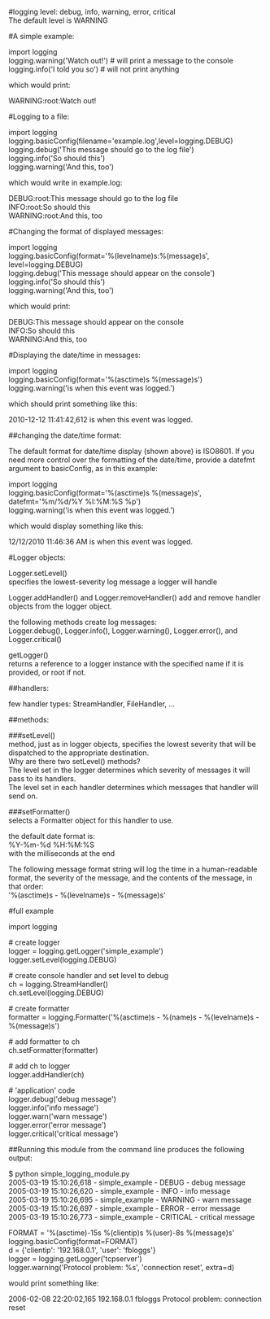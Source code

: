 #logging level: 
debug, info, warning, error, critical  
The default level is WARNING  

#A simple example:  

import logging  
logging.warning('Watch out!')  \# will print a message to the console  
logging.info('I told you so')  \# will not print anything  

which would print:  

WARNING:root:Watch out!  

#Logging to a file:  

import logging  
logging.basicConfig(filename='example.log',level=logging.DEBUG)  
logging.debug('This message should go to the log file')  
logging.info('So should this')  
logging.warning('And this, too')  

which would write in example.log:  

DEBUG:root:This message should go to the log file  
INFO:root:So should this  
WARNING:root:And this, too  

#Changing the format of displayed messages:  

import logging  
logging.basicConfig(format='%(levelname)s:%(message)s', level=logging.DEBUG)  
logging.debug('This message should appear on the console')  
logging.info('So should this')  
logging.warning('And this, too')  

which would print:  

DEBUG:This message should appear on the console  
INFO:So should this  
WARNING:And this, too  


#Displaying the date/time in messages:  

import logging  
logging.basicConfig(format='%(asctime)s %(message)s')  
logging.warning('is when this event was logged.')  

which should print something like this:  

2010-12-12 11:41:42,612 is when this event was logged.  

##changing the date/time format:  

The default format for date/time display (shown above) is ISO8601. If you need more control over the formatting of the date/time, provide a datefmt argument to basicConfig, as in this example:  

import logging  
logging.basicConfig(format='%(asctime)s %(message)s', datefmt='%m/%d/%Y %I:%M:%S %p')  
logging.warning('is when this event was logged.')  

which would display something like this:  

12/12/2010 11:46:36 AM is when this event was logged.  


#Logger objects:  

Logger.setLevel()  
specifies the lowest-severity log message a logger will handle  

Logger.addHandler() and Logger.removeHandler() 
add and remove handler objects from the logger object.  

the following methods create log messages:  
Logger.debug(), Logger.info(), Logger.warning(), Logger.error(), and Logger.critical()  

getLogger()   
returns a reference to a logger instance with the specified name if it is provided, or root if not.  

##handlers:  

few handler types: StreamHandler, FileHandler, ...  

##methods:  

###setLevel()   
method, just as in logger objects, specifies the lowest severity that will be dispatched to the appropriate destination.   
Why are there two setLevel() methods?  
The level set in the logger determines which severity of messages it will pass to its handlers.   
The level set in each handler determines which messages that handler will send on.  

###setFormatter()   
selects a Formatter object for this handler to use.  

the default date format is:  
%Y-%m-%d %H:%M:%S  
with the milliseconds at the end  

The following message format string will log the time in a human-readable format, the severity of the message, and the contents of the message, in that order:  
'%(asctime)s - %(levelname)s - %(message)s'  

#full example  

import logging  

\# create logger  
logger = logging.getLogger('simple_example')  
logger.setLevel(logging.DEBUG)  

\# create console handler and set level to debug  
ch = logging.StreamHandler()  
ch.setLevel(logging.DEBUG)  
  
\# create formatter  
formatter = logging.Formatter('%(asctime)s - %(name)s - %(levelname)s - %(message)s')  

\# add formatter to ch  
ch.setFormatter(formatter)  

\# add ch to logger  
logger.addHandler(ch)  

\# 'application' code  
logger.debug('debug message')  
logger.info('info message')  
logger.warn('warn message')  
logger.error('error message')  
logger.critical('critical message')  

##Running this module from the command line produces the following output:  

$ python simple_logging_module.py  
2005-03-19 15:10:26,618 - simple_example - DEBUG - debug message  
2005-03-19 15:10:26,620 - simple_example - INFO - info message  
2005-03-19 15:10:26,695 - simple_example - WARNING - warn message  
2005-03-19 15:10:26,697 - simple_example - ERROR - error message  
2005-03-19 15:10:26,773 - simple_example - CRITICAL - critical message  


FORMAT = '%(asctime)-15s %(clientip)s %(user)-8s %(message)s'  
logging.basicConfig(format=FORMAT)  
d = {'clientip': '192.168.0.1', 'user': 'fbloggs'}  
logger = logging.getLogger('tcpserver')  
logger.warning('Protocol problem: %s', 'connection reset', extra=d)  

would print something like:  

2006-02-08 22:20:02,165 192.168.0.1 fbloggs  Protocol problem: connection reset  


